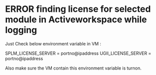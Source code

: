 # ERROR finding license for selected module in Activeworkspace while logging

Just Check below environment variable in VM :

SPLM_LICENSE_SERVER = portno@ipaddress
UGII_LICENSE_SERVER = portno@ipaddress

Also make sure the VM contain this environment variable is turnon.
